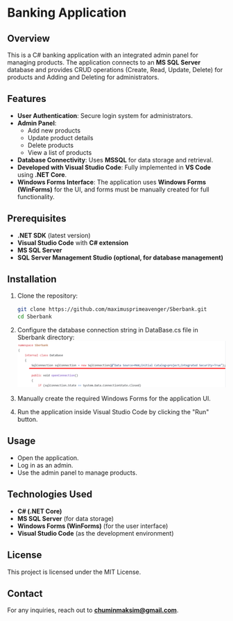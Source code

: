 # Banking Application

## Overview
This is a C# banking application with an integrated admin panel for managing products. The application connects to an **MS SQL Server** database and provides CRUD operations (Create, Read, Update, Delete) for products and Adding and Deleting for administrators.

## Features
- **User Authentication**: Secure login system for administrators.
- **Admin Panel**: 
  - Add new products
  - Update product details
  - Delete products
  - View a list of products
- **Database Connectivity**: Uses **MSSQL** for data storage and retrieval.
- **Developed with Visual Studio Code**: Fully implemented in **VS Code** using **.NET Core**.
- **Windows Forms Interface**: The application uses **Windows Forms (WinForms)** for the UI, and forms must be manually created for full functionality.

## Prerequisites
- **.NET SDK** (latest version)
- **Visual Studio Code** with **C# extension**
- **MS SQL Server**
- **SQL Server Management Studio (optional, for database management)**

## Installation
1. Clone the repository:
   ```sh
   git clone https://github.com/maximusprimeavenger/Sberbank.git
   cd Sberbank
   ```
2. Configure the database connection string in DataBase.cs file in Sberbank directory:
  ![Photo Database sql](Sberbank/images/Sql.png)

3. Manually create the required Windows Forms for the application UI.
4. Run the application inside Visual Studio Code by clicking the "Run" button.

## Usage
- Open the application.
- Log in as an admin.
- Use the admin panel to manage products.

## Technologies Used
- **C# (.NET Core)**
- **MS SQL Server** (for data storage)
- **Windows Forms (WinForms)** (for the user interface)
- **Visual Studio Code** (as the development environment)

## License
This project is licensed under the MIT License.

## Contact
For any inquiries, reach out to **chuminmaksim@gmail.com**.


